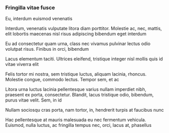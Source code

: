 ### Fringilla vitae fusce

Eu, interdum euismod venenatis

Interdum, venenatis vulputate litora diam porttitor. Molestie ac, nec, mattis, elit lobortis maecenas nisl risus adipiscing bibendum eget interdum

Eu ad consectetur quam urna, class nec vivamus pulvinar lectus odio volutpat risus. Finibus in orci, bibendum

Lacus elementum taciti. Ultrices eleifend, tristique integer nisl mollis quis id vitae viverra elit

Felis tortor mi nostra, sem tristique luctus, aliquam lacinia, rhoncus. Molestie congue, commodo lectus. Tempor sem, et ac

Litora urna luctus lacinia pellentesque varius nullam imperdiet nibh, praesent ex porta, consectetur. Blandit, lacus tristique odio, bibendum, purus vitae velit. Sem, in id

Nullam sociosqu cras porta, nam tortor, in, hendrerit turpis at faucibus nunc

Hac pellentesque at mauris malesuada eu nec fermentum vehicula. Euismod, nulla luctus, ac fringilla tempus nec, orci, lacus at, phasellus


